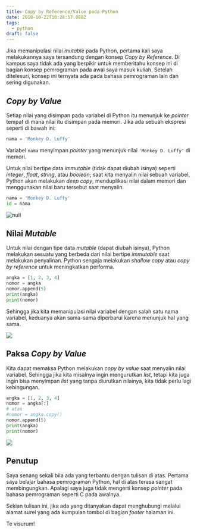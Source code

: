 ```yaml
---
title: Copy by Reference/Value pada Python
date: 2018-10-22T10:28:57.088Z
tags:
  - python
draft: false
---
```

Jika memanipulasi nilai _mutable_ pada Python, pertama kali saya melakukannya saya tersandung dengan konsep _Copy by Reference_. Di kampus saya tidak ada yang berpikir untuk memberitahu konsep ini di bagian konsep pemrograman pada awal saya masuk kuliah. Setelah ditelesuri, konsep ini ternyata ada pada bahasa pemrograman lain dan sering digunakan.

## _Copy by Value_

Setiap nilai yang disimpan pada variabel di Python itu menunjuk ke _pointer_ tempat di mana nilai itu disimpan pada memori. Jika ada sebuah ekspresi seperti di bawah ini:

```python
nama = 'Monkey D. Luffy'
```

Variabel `nama` menyimpan _pointer_ yang menunjuk nilai `'Monkey D. Luffy'` di memori.

Untuk nilai bertipe data _immutable_ (tidak dapat diubah isinya) seperti _integer_, _float_, _string_, atau _boolean_; saat kita menyalin nilai sebuah variabel, Python akan melakukan _deep copy_, menduplikasi nilai dalam memori dan menggunakan nilai baru tersebut saat menyalin.

```python
nama = 'Monkey D. Luffy'
id = nama
```

![null](/images/uploads/immutable_copy.png)

## Nilai _Mutable_

Untuk nilai dengan tipe data _mutable_ (dapat diubah isinya), Python melakukan sesuatu yang berbeda dari nilai bertipe _immutable_ saat melakukan penyalinan. Python sengaja melakukan _shallow copy_ atau _copy by reference_ untuk meningkatkan performa.

```python
angka = [1, 2, 3, 4]
nomor = angka
nomor.append(5)
print(angka)
print(nomor)
```

Sehingga jika kita memanipulasi nilai variabel dengan salah satu nama variabel, keduanya akan sama-sama diperbarui karena menunjuk hal yang sama.

![](/images/uploads/shallow_copy.png)

## Paksa _Copy by Value_

Kita dapat memaksa Python melakukan _copy by value_ saat menyalin nilai variabel. Sehingga jika kita misalnya ingin mengurutkan _list_, tetapi kita juga ingin bisa menyimpan _list_ yang tanpa diurutkan nilainya, kita tidak perlu lagi kebingungan.

```python
angka = [1, 2, 3, 4]
nomor = angka[:]
# atau
#nomor = angka.copy()
nomor.append(5)
print(angka)
print(nomor)
```

![](/images/uploads/deep_copy.png)

## Penutup

Saya senang sekali bila ada yang terbantu dengan tulisan di atas. Pertama saya belajar bahasa pemrograman Python, hal di atas terasa sangat membingungkan. Apalagi saya juga tidak mengerti konsep _pointer_ pada bahasa pemrograman seperti C pada awalnya.

Sekian tulisan ini, jika ada yang ditanyakan dapat menghubungi melalui alamat surel yang ada kumpulan tombol di bagian _footer_ halaman ini.

Te visurum!
